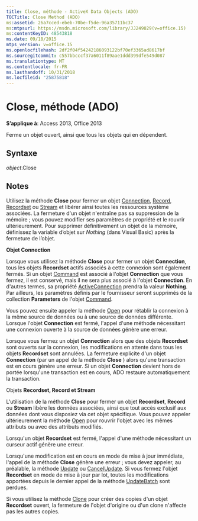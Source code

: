 ```yaml
---
title: Close, méthode - ActiveX Data Objects (ADO)
TOCTitle: Close Method (ADO)
ms:assetid: 26a7cced-ebeb-70be-f5de-96a35711bc37
ms:mtpsurl: https://msdn.microsoft.com/library/JJ249029(v=office.15)
ms:contentKeyID: 48543818
ms.date: 09/18/2015
mtps_version: v=office.15
ms.openlocfilehash: 2df2f04f54242186093122bf70ef3365ad8617bf
ms.sourcegitcommit: c557bbcccf37a6011f89aae1ddd399dfe549d087
ms.translationtype: MT
ms.contentlocale: fr-FR
ms.lasthandoff: 10/31/2018
ms.locfileid: "25875818"
---
```

# <a name="close-method-ado"></a>Close, méthode (ADO)


**S’applique à**: Access 2013, Office 2013

Ferme un objet ouvert, ainsi que tous les objets qui en dépendent.

## <a name="syntax"></a>Syntaxe

*object*.Close

## <a name="remarks"></a>Notes

Utilisez la méthode **Close** pour fermer un objet [Connection](connection-object-ado.md), [Record](record-object-ado.md), [Recordset](recordset-object-ado.md) ou [Stream](stream-object-ado.md) et libérer ainsi toutes les ressources système associées. La fermeture d'un objet n'entraîne pas sa suppression de la mémoire ; vous pouvez modifier ses paramètres de propriété et le rouvrir ultérieurement. Pour supprimer définitivement un objet de la mémoire, définissez la variable d’objet sur *Nothing* (dans Visual Basic) après la fermeture de l’objet.

**Objet Connection**

Lorsque vous utilisez la méthode **Close** pour fermer un objet **Connection**, tous les objets **Recordset** actifs associés à cette connexion sont également fermés. Si un objet [Command](command-object-ado.md) est associé à l'objet **Connection** que vous fermez, il est conservé, mais il ne sera plus associé à l'objet **Connection**. En d'autres termes, sa propriété [ActiveConnection](activeconnection-property-ado.md) prendra la valeur **Nothing**. Par ailleurs, les paramètres définis par le fournisseur seront supprimés de la collection **Parameters** de l'objet [Command](parameters-collection-ado.md).

Vous pouvez ensuite appeler la méthode [Open](open-method-ado-connection.md) pour rétablir la connexion à la même source de données ou à une source de données différente. Lorsque l'objet **Connection** est fermé, l'appel d'une méthode nécessitant une connexion ouverte à la source de données génère une erreur.

Lorsque vous fermez un objet **Connection** alors que des objets **Recordset** sont ouverts sur la connexion, les modifications en attente dans tous les objets **Recordset** sont annulées. La fermeture explicite d'un objet **Connection** (par un appel de la méthode **Close** ) alors qu'une transaction est en cours génère une erreur. Si un objet **Connection** devient hors de portée lorsqu'une transaction est en cours, ADO restaure automatiquement la transaction.

Objets **Recordset, Record et Stream**

L'utilisation de la méthode **Close** pour fermer un objet **Recordset**, **Record** ou **Stream** libère les données associées, ainsi que tout accès exclusif aux données dont vous disposiez via cet objet spécifique. Vous pouvez appeler ultérieurement la méthode [Open](open-method-ado-recordset.md) pour rouvrir l'objet avec les mêmes attributs ou avec des attributs modifiés.

Lorsqu'un objet **Recordset** est fermé, l'appel d'une méthode nécessitant un curseur actif génère une erreur.

Lorsqu'une modification est en cours en mode de mise à jour immédiate, l'appel de la méthode **Close** génère une erreur ; vous devez appeler, au préalable, la méthode [Update](update-method-ado.md) ou [CancelUpdate](cancelupdate-method-ado.md). Si vous fermez l'objet **Recordset** en mode de mise à jour par lot, toutes les modifications apportées depuis le dernier appel de la méthode [UpdateBatch](updatebatch-method-ado.md) sont perdues.

Si vous utilisez la méthode [Clone](clone-method-ado.md) pour créer des copies d'un objet **Recordset** ouvert, la fermeture de l'objet d'origine ou d'un clone n'affecte pas les autres copies.

